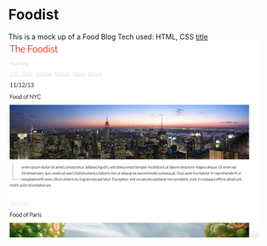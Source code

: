 # Foodist
 This is a mock up of a Food Blog
 Tech used: HTML, CSS
 [title](https://friendly-murdock-fec51b.netlify.app/)
 ![Blog](food.png)
 
